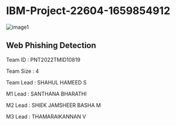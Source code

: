 # IBM-Project-22604-1659854912

![image1](https://user-images.githubusercontent.com/79015800/192942989-db4d588d-18c6-4b41-9bc2-b1a5c2811c83.jpeg)

## Web Phishing Detection

Team ID     : PNT2022TMID10819

Team Size   : 4

Team Lead   : SHAHUL HAMEED S

M1 Lead     : SANTHANA BHARATHI

M2 Lead     : SHIEK JAMSHEER BASHA M

M3 Lead     : THAMARAIKANNAN V
